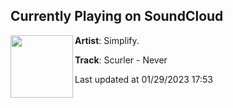 ## Currently Playing on SoundCloud

[<img align="left" width="100" src="https://i1.sndcdn.com/artworks-d6ZaSvXTdYgmBdSf-IiHKng-t500x500.jpg">](https://soundcloud.com/simplifyrecs/scurler-never)

**Artist**: Simplify. 

**Track**: Scurler - Never

Last updated at 01/29/2023 17:53
